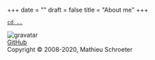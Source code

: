 +++
date = ""
draft = false
title = "About me"
+++

[`cd ..`](/)

![gravatar](http://www.gravatar.com/avatar/d4be2af9a8c02ddaa79d2de987ad91c4)  
[GitHub](https://github.com/Skywalker13)  
Copyright © 2008-2020, Mathieu Schroeter
